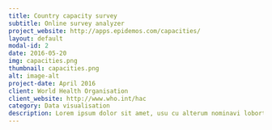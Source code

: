 ```yaml
---
title: Country capacity survey
subtitle: Online survey analyzer
project_website: http://apps.epidemos.com/capacities/
layout: default
modal-id: 2
date: 2016-05-20
img: capacities.png
thumbnail: capacities.png
alt: image-alt
project-date: April 2016
client: World Health Organisation
client_website: http://www.who.int/hac
category: Data visualisation
description: Lorem ipsum dolor sit amet, usu cu alterum nominavi lobortis. At duo novum diceret. Tantas apeirian vix et, usu sanctus postulant inciderint ut, populo diceret necessitatibus in vim. Cu eum dicam feugiat noluisse.
---
```

